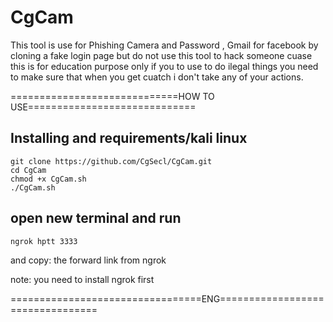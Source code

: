  # CgCam                                                                         
This tool is use for Phishing Camera and Password , Gmail for facebook by cloning a fake login page but do not use this tool to hack someone cuase this is for education purpose only if you to use to do ilegal things you need to make sure that when you get cuatch i don't take any of your actions.



=============================HOW TO USE=============================

## Installing and requirements/kali linux
```
git clone https://github.com/CgSecl/CgCam.git
cd CgCam
chmod +x CgCam.sh
./CgCam.sh
```
## open new terminal and run 
```
ngrok hptt 3333
```

and copy: the forward link from ngrok

note: you need to install ngrok first

=================================ENG=================================

